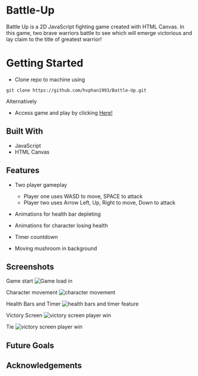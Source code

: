 # Battle-Up
Battle Up is a 2D JavaScript fighting game created with HTML Canvas.
In this game, two brave warriors battle to see which will emerge victorious and lay claim to the title of greatest warrior!

# Getting Started
- Clone repo to machine using 
``` 
git clone https://github.com/hvphan1993/Battle-Up.git 
```
Alternatively
- Access game and play by clicking [Here!](https://hvphan1993.github.io/Battle-Up/)

## Built With
- JavaScript
- HTML Canvas

## Features
- Two player gameplay
    - Player one uses WASD to move, SPACE to attack
    - Player two uses Arrow Left, Up, Right to move, Down to attack

- Animations for health bar depleting
- Animations for character losing health
- Timer countdown
- Moving mushroom in background

## Screenshots

Game start
![Game load in](../Battle-Up/img/screenshots/gamestart.png)

Character movement
![character movement](../Battle-Up/img/screenshots/charactermove.png)

Health Bars and Timer
![health bars and timer feature](../Battle-Up/img/screenshots/healthbarstimer.png)

Victory Screen
![victory screen player win](../Battle-Up/img/screenshots/victory.png)

Tie
![victory screen player win](../Battle-Up/img/screenshots/tie.png)

##  Future Goals


## Acknowledgements



